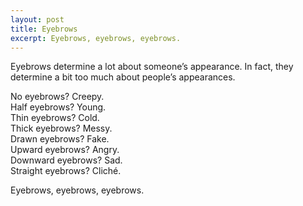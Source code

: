 ```yaml
---
layout: post
title: Eyebrows
excerpt: Eyebrows, eyebrows, eyebrows.
---
```

Eyebrows determine a lot about someone’s appearance. In fact, they determine a bit too much about people’s appearances.

<div class='center'>
No eyebrows? Creepy.
<br>
Half eyebrows? Young.
<br>
Thin eyebrows? Cold.
<br>
Thick eyebrows? Messy.
<br>
Drawn eyebrows? Fake.
<br>
Upward eyebrows? Angry.
<br>
Downward eyebrows? Sad.
<br>
Straight eyebrows? Cliché.
</div>

Eyebrows, eyebrows, eyebrows.
